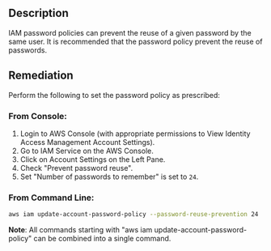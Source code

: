 ## Description

IAM password policies can prevent the reuse of a given password by the same user. It is recommended that the password policy prevent the reuse of passwords.

## Remediation

Perform the following to set the password policy as prescribed:

### From Console:

1. Login to AWS Console (with appropriate permissions to View Identity Access Management Account Settings).
2. Go to IAM Service on the AWS Console.
3. Click on Account Settings on the Left Pane.
4. Check "Prevent password reuse".
5. Set "Number of passwords to remember" is set to `24`.

### From Command Line:

```bash
aws iam update-account-password-policy --password-reuse-prevention 24
```

**Note**: All commands starting with "aws iam update-account-password-policy" can be combined into a single command.
